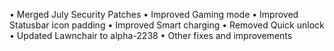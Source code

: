 • Merged July Security Patches
• Improved Gaming mode
• Improved Statusbar icon padding
• Improved Smart charging
• Removed Quick unlock
• Updated Lawnchair to alpha-2238
• Other fixes and improvements